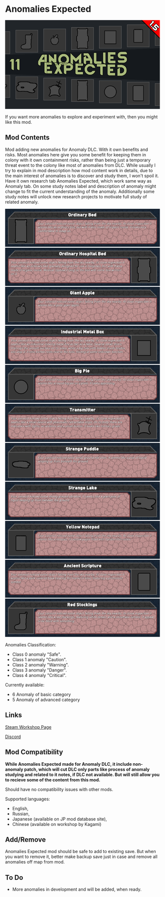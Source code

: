 # Anomalies Expected

![Text](/Mod%20Page/Images/Anomalies%20Expected.png)

If you want more anomalies to explore and experiment with, then you might like this mod.

## Mod Contents

Mod adding new anomalies for Anomaly DLC. With it own benefits and risks.
Most anomalies here give you some benefit for keeping them in colony with it own containment risks, rather than being just a temporary threat event to the colony like most of anomalies from DLC.
While usually I try to explain in mod description how mod content work in details, due to the main interest of anomalies is to discover and study them, I won't spoil it.
Have it own research tab Anomalies Expected, which work same way as Anomaly tab.
On some study notes label and description of anomaly might change to fit the current understanding of the anomaly. Additionally some study notes will unlock new research projects to motivate full study of related anomaly.

![Text](/Mod%20Page/Images/Content/AEDesc1.png)
![Text](/Mod%20Page/Images/Content/AEDesc2.png)
![Text](/Mod%20Page/Images/Content/AEDesc3.png)
![Text](/Mod%20Page/Images/Content/AEDesc4.png)
![Text](/Mod%20Page/Images/Content/AEDesc5.png)
![Text](/Mod%20Page/Images/Content/AEDesc6.png)
![Text](/Mod%20Page/Images/Content/AEDesc7.png)
![Text](/Mod%20Page/Images/Content/AEDesc8.png)
![Text](/Mod%20Page/Images/Content/AEDesc9.png)
![Text](/Mod%20Page/Images/Content/AEDesc10.png)
![Text](/Mod%20Page/Images/Content/AEDesc11.png)

Anomalies Classification:
* Class 0 anomaly "Safe".
* Class 1 anomaly "Caution".
* Class 2 anomaly "Warning".
* Class 3 anomaly "Danger".
* Class 4 anomaly "Critical".

Currently available:
* 6 Anomaly of basic category
* 5 Anomaly of advanced category

## Links

[Steam Workshop Page](https://steamcommunity.com/sharedfiles/filedetails/?id=3240752689)

[Discord](https://discord.gg/tKsBgzzTsG)

## Mod Compatibility

**While Anomalies Expected made for Anomaly DLC, it include non-anomaly patch, which will cut DLC only parts like process of anomaly studying and related to it notes, if DLC not available. But will still allow you to recieve some of the content from this mod.**

Should have no compatibility issues with other mods.

Supported languages:
* English,
* Russian,
* Japanese (available on JP mod database site),
* Chinese (available on workshop by Kagami)

## Add/Remove

Anomalies Expected mod should be safe to add to existing save. But when you want to remove it, better make backup save just in case and remove all anomalies off map from mod.

## To Do

* More anomalies in development and will be added, when ready.
